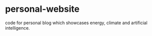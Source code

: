 # personal-website
code for personal blog which showcases energy, climate and artificial intelligence.
